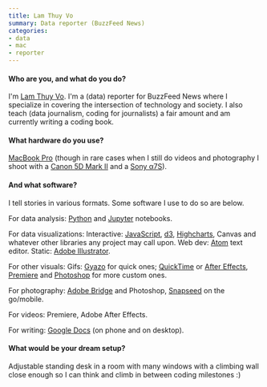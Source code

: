 ```yaml
---
title: Lam Thuy Vo
summary: Data reporter (BuzzFeed News)
categories:
- data
- mac
- reporter
---
```


#### Who are you, and what do you do?

I'm [Lam Thuy Vo](http://lamthuyvo.com/ "Lam's website."). I'm a (data) reporter for BuzzFeed News where I specialize in covering the intersection of technology and society. I also teach (data journalism, coding for journalists) a fair amount and am currently writing a coding book.

#### What hardware do you use?

[MacBook Pro][macbook-pro] (though in rare cases when I still do videos and photography I shoot with a [Canon 5D Mark II][eos-5d-mark-ii] and a [Sony α7S][a7s]).

#### And what software?

I tell stories in various formats. Some software I use to do so are below. 

For data analysis:
[Python][] and [Jupyter][] notebooks.

For data visualizations:
Interactive: [JavaScript][], [d3][d3.js], [Highcharts][], Canvas and whatever other libraries any project may call upon.
Web dev: [Atom][] text editor.
Static: [Adobe Illustrator][illustrator].

For other visuals:
Gifs: [Gyazo][] for quick ones; [QuickTime][quicktime-pro] or [After Effects][after-effects], [Premiere][] and [Photoshop][] for more custom ones.

For photography:
[Adobe Bridge][bridge] and Photoshop, [Snapseed][snapseed-ios] on the go/mobile.

For videos:
Premiere, Adobe After Effects.

For writing: 
[Google Docs][google-docs] (on phone and on desktop).

#### What would be your dream setup?

Adjustable standing desk in a room with many windows with a climbing wall close enough so I can think and climb in between coding milestones :)

[a7s]: https://www.sony.com/electronics/interchangeable-lens-cameras/ilce-7s "A 12.2 megapixel mirrorless camera."
[eos-5d-mark-ii]: https://www.usa.canon.com/cusa/support/consumer/eos_slr_camera_systems/eos_digital_slr_cameras/eos_5d_mark_ii "A 21 megapixel DSLR."
[macbook-pro]: https://www.apple.com/macbook-pro/ "A laptop."
[after-effects]: https://www.adobe.com/products/aftereffects.html "Motion graphics and video editing software."
[atom]: https://atom.io/ "A text editor based on web technology."
[bridge]: https://creative.adobe.com/products/bridge "A shared media manager for Adobe CS products."
[d3.js]: https://d3js.org/ "A Javascript framework for manipulating data."
[google-docs]: https://en.wikipedia.org/wiki/Google_Docs "A web-based office suite."
[gyazo]: https://gyazo.com/ "A screenshot capturing and sharing tool for the Mac."
[highcharts]: https://www.highcharts.com/ "A service for building interactive web-based charts."
[illustrator]: https://www.adobe.com/products/illustrator.html "A vector graphics editor."
[javascript]: https://en.wikipedia.org/wiki/JavaScript "An interpreted scripting language."
[jupyter]: http://jupyter.org/ "Web-based live document software."
[photoshop]: https://www.adobe.com/products/photoshop.html "A bitmap image editor."
[premiere]: https://www.adobe.com/products/premiere.html "A video editing suite."
[python]: https://www.python.org/ "An interpreted scripting language."
[quicktime-pro]: https://support.apple.com/kb/HT201175 "A commercial version of QuickTime."
[snapseed-ios]: https://itunes.apple.com/us/app/snapseed/id439438619 "A photo app."
